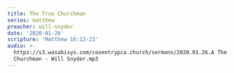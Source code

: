 ```yaml
---
title: The True Churchman
series: matthew
preacher: will-snyder
date: '2020-01-26'
scripture: 'Matthew 16:13-23'
audio: >-
  https://s3.wasabisys.com/coventrypca.church/sermons/2020.01.26.A The True
  Churchman - Will Snyder.mp3
---
```

